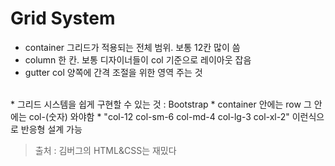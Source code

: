# Grid System
* container 그리드가 적용되는 전체 범위. 보통 12칸 많이 씀
* column 한 칸. 보통 디자이너들이 col 기준으로 레이아웃 잡음
* gutter col 양쪽에 간격 조절을 위한 영역 주는 것
<br/>
* 그리드 시스템을 쉽게 구현할 수 있는 것 : Bootstrap
* container 안에는 row 그 안에는 col-(숫자) 와야함
* "col-12 col-sm-6 col-md-4 col-lg-3 col-xl-2" 이런식으로 반응형 설계 가능

> 출처 : 김버그의 HTML&CSS는 재밌다
